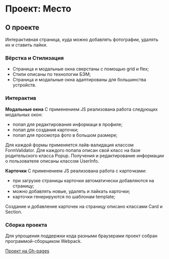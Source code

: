 # Проект: Место

## О проекте

Интерактивная страница, куда можно добавлять фотографии, удалять их и ставить лайки.

### Вёрстка и Стилизация
- Страница и модальные окна сверстаны c помощью grid и flex;
- Стили описаны по технологии БЭМ;
- Страница  и модальные окна адаптированы для большинства устройств.

### Интерактив

**Модальные окна**
С применением JS реализована работа следующих модальных окон:
- попап для редактирования информаци в профиле;
- попап для создания карточки;
- попап для просмотра фото в большом размере;

Для каждой формы применяется лайв-валидация классом FormValidator. Для каждого попапа описан свой класс на базе родительского класса Popup. Получения и редактирование информации о пользователе описаны классом UserInfo.

**Карточки**
С применением JS реализована работа с карточками:
- при загрузке страницы карточки автоматически добавляются на страницу;
- можно добавлять новые, удалять и лайкать карточки;
- карточки генерируются по шаблонам template;

Создание и добавление карточек на страницу описано классами Card и Section.

### Сборка проекта

Для упрощения поддержки кода разными браузерами проект собран программой-сборщиком Webpack.

[Проект на Gh-pages](https://ladykot.github.io/mesto/)
